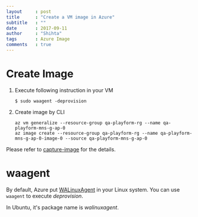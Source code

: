 ```yaml
---
layout     : post
title      : "Create a VM image in Azure"
subtitle   : ""
date       : 2017-09-11
author     : "Shihta"
tags       : Azure Image
comments   : true
---
```


# Create Image

1. Execute following instruction in your VM

    ```
    $ sudo waagent -deprovision
    ```

2. Create image by CLI

    ```
    az vm generalize --resource-group qa-playform-rg --name qa-playform-mns-g-ap-0
    az image create --resource-group qa-playform-rg --name qa-playform-mns-g-ap-0-image-0 --source qa-playform-mns-g-ap-0
    ```

Please refer to [capture-image][1] for the details.

# waagent

By default, Azure put [WALinuxAgent][2] in your Linux system. You can use `waagent` to execute *deprovision*.

In Ubuntu, it's package name is *walinuxagent*.

<!-- Reference -->

[1]: https://docs.microsoft.com/en-us/azure/virtual-machines/linux/capture-image
[2]: https://github.com/Azure/WALinuxAgent
